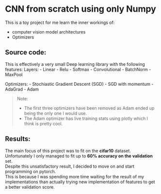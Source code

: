 # CNN from scratch using only Numpy

This is a toy project for me learn the inner workings of:
- computer vision model architectures
- Optimizers

## Source code:
This is effectively a very small Deep learning library with the following features:
Layers:
    - Linear
    - Relu
    - Softmax
    - Convolutional
    - BatchNorm
    - MaxPool

Optimizers:
    - Stochiastic Gradient Descent (SGD)
    - SGD with momentum
    - AdaGrad
    - Adam

> Note: 
> - The first three optimizers have been removed as Adam ended up being the only one I would use.
> - The Adam optimizer has live training stats using plotly which I think is pretty cool.

## Results:
The main focus of this project was to fit on the **cifar10** dataset.  
Unfortunately I only managed to fit up to **60% accuracy on the validation** set.  
Despite this unsatisfactory result, I decided to move on and start programming on pytorch.  
This is because I was spending more time waiting for the result of my implementations than actually trying new implementation of features to get a better validation score.  
